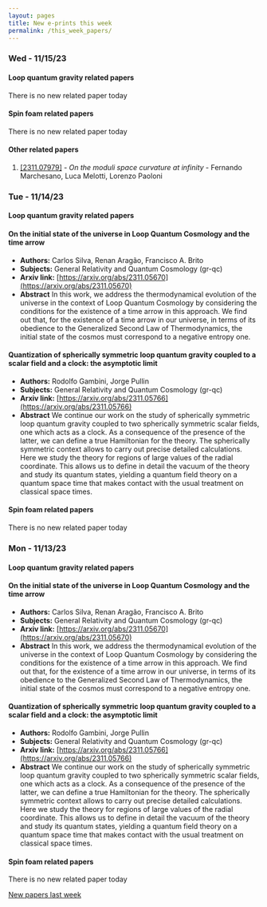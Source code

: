```yaml
---
layout: pages
title: New e-prints this week
permalink: /this_week_papers/
---
```




### Wed - 11/15/23

#### Loop quantum gravity related papers

There is no new related paper today 

#### Spin foam related papers

There is no new related paper today 



#### Other related papers

1. [[2311.07979]](https://arxiv.org/abs/2311.07979) - *On the moduli space curvature at infinity* - Fernando Marchesano, Luca Melotti, Lorenzo Paoloni



### Tue - 11/14/23

#### Loop quantum gravity related papers

#### **On the initial state of the universe in Loop Quantum Cosmology and the  time arrow**
 - **Authors:** Carlos Silva, Renan Aragão, Francisco A. Brito
 - **Subjects:** General Relativity and Quantum Cosmology (gr-qc)
 - **Arxiv link:** [https://arxiv.org/abs/2311.05670](https://arxiv.org/abs/2311.05670)
 - **Abstract**
 In this work, we address the thermodynamical evolution of the universe in the context of Loop Quantum Cosmology by considering the conditions for the existence of a time arrow in this approach. We find out that, for the existence of a time arrow in our universe, in terms of its obedience to the Generalized Second Law of Thermodynamics, the initial state of the cosmos must correspond to a negative entropy one. 

#### **Quantization of spherically symmetric loop quantum gravity coupled to a  scalar field and a clock: the asymptotic limit**
 - **Authors:** Rodolfo Gambini, Jorge Pullin
 - **Subjects:** General Relativity and Quantum Cosmology (gr-qc)
 - **Arxiv link:** [https://arxiv.org/abs/2311.05766](https://arxiv.org/abs/2311.05766)
 - **Abstract**
 We continue our work on the study of spherically symmetric loop quantum gravity coupled to two spherically symmetric scalar fields, one which acts as a clock. As a consequence of the presence of the latter, we can define a true Hamiltonian for the theory. The spherically symmetric context allows to carry out precise detailed calculations. Here we study the theory for regions of large values of the radial coordinate. This allows us to define in detail the vacuum of the theory and study its quantum states, yielding a quantum field theory on a quantum space time that makes contact with the usual treatment on classical space times. 

#### Spin foam related papers

There is no new related paper today 

### Mon - 11/13/23

#### Loop quantum gravity related papers

#### **On the initial state of the universe in Loop Quantum Cosmology and the  time arrow**
 - **Authors:** Carlos Silva, Renan Aragão, Francisco A. Brito
 - **Subjects:** General Relativity and Quantum Cosmology (gr-qc)
 - **Arxiv link:** [https://arxiv.org/abs/2311.05670](https://arxiv.org/abs/2311.05670)
 - **Abstract**
 In this work, we address the thermodynamical evolution of the universe in the context of Loop Quantum Cosmology by considering the conditions for the existence of a time arrow in this approach. We find out that, for the existence of a time arrow in our universe, in terms of its obedience to the Generalized Second Law of Thermodynamics, the initial state of the cosmos must correspond to a negative entropy one. 

#### **Quantization of spherically symmetric loop quantum gravity coupled to a  scalar field and a clock: the asymptotic limit**
 - **Authors:** Rodolfo Gambini, Jorge Pullin
 - **Subjects:** General Relativity and Quantum Cosmology (gr-qc)
 - **Arxiv link:** [https://arxiv.org/abs/2311.05766](https://arxiv.org/abs/2311.05766)
 - **Abstract**
 We continue our work on the study of spherically symmetric loop quantum gravity coupled to two spherically symmetric scalar fields, one which acts as a clock. As a consequence of the presence of the latter, we can define a true Hamiltonian for the theory. The spherically symmetric context allows to carry out precise detailed calculations. Here we study the theory for regions of large values of the radial coordinate. This allows us to define in detail the vacuum of the theory and study its quantum states, yielding a quantum field theory on a quantum space time that makes contact with the usual treatment on classical space times. 

#### Spin foam related papers

There is no new related paper today 




[New papers last week]({{site.url}}/archived/weekly/pre-prints/2023/11/13/archived_weekly_papers.html)